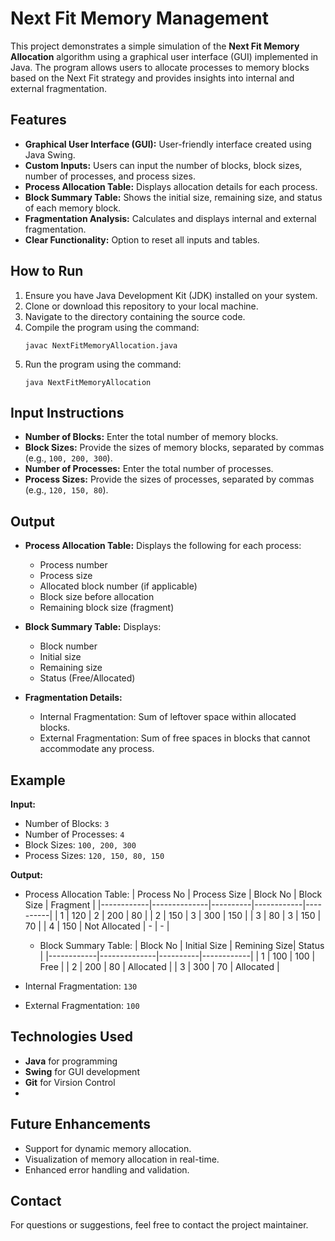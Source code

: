 # Next Fit Memory Management

This project demonstrates a simple simulation of the **Next Fit Memory Allocation** algorithm using a graphical user interface (GUI) implemented in Java. The program allows users to allocate processes to memory blocks based on the Next Fit strategy and provides insights into internal and external fragmentation.

## Features

- **Graphical User Interface (GUI):** User-friendly interface created using Java Swing.
- **Custom Inputs:** Users can input the number of blocks, block sizes, number of processes, and process sizes.
- **Process Allocation Table:** Displays allocation details for each process.
- **Block Summary Table:** Shows the initial size, remaining size, and status of each memory block.
- **Fragmentation Analysis:** Calculates and displays internal and external fragmentation.
- **Clear Functionality:** Option to reset all inputs and tables.

## How to Run

1. Ensure you have Java Development Kit (JDK) installed on your system.
2. Clone or download this repository to your local machine.
3. Navigate to the directory containing the source code.
4. Compile the program using the command:
   ```
   javac NextFitMemoryAllocation.java
   ```
5. Run the program using the command:
   ```
   java NextFitMemoryAllocation
   ```

## Input Instructions

- **Number of Blocks:** Enter the total number of memory blocks.
- **Block Sizes:** Provide the sizes of memory blocks, separated by commas (e.g., `100, 200, 300`).
- **Number of Processes:** Enter the total number of processes.
- **Process Sizes:** Provide the sizes of processes, separated by commas (e.g., `120, 150, 80`).

## Output

- **Process Allocation Table:** Displays the following for each process:
  - Process number
  - Process size
  - Allocated block number (if applicable)
  - Block size before allocation
  - Remaining block size (fragment)
  
- **Block Summary Table:** Displays:
  - Block number
  - Initial size
  - Remaining size
  - Status (Free/Allocated)

- **Fragmentation Details:**
  - Internal Fragmentation: Sum of leftover space within allocated blocks.
  - External Fragmentation: Sum of free spaces in blocks that cannot accommodate any process.

## Example

**Input:**
- Number of Blocks: `3`
- Number of Processes: `4`
- Block Sizes: `100, 200, 300`
- Process Sizes: `120, 150, 80, 150`

**Output:**
- Process Allocation Table:
  | Process No | Process Size | Block No | Block Size | Fragment |
  |------------|--------------|----------|------------|----------|
  | 1          | 120          | 2        | 200        | 80       |
  | 2          | 150          | 3        | 300        | 150      |
  | 3          | 80           | 3        | 150        | 70       |
  | 4          | 150           | Not Allocated | -      | -        |

  - Block Summary Table:
  | Block No | Initial Size | Remining Size| Status | 
  |------------|--------------|----------|------------|
  | 1          | 100          | 100         | Free        |
  | 2          | 200          | 80       | Allocated        |
  | 3          | 300           | 70        | Allocated        |



- Internal Fragmentation: `130`
- External Fragmentation: `100`

## Technologies Used

- **Java** for programming
- **Swing** for GUI development
- **Git** for Virsion Control
- 
## Future Enhancements

- Support for dynamic memory allocation.
- Visualization of memory allocation in real-time.
- Enhanced error handling and validation.

## Contact

For questions or suggestions, feel free to contact the project maintainer.


